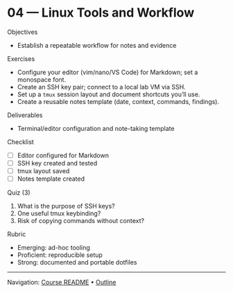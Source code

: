 # 04 — Linux Tools and Workflow

Objectives
- Establish a repeatable workflow for notes and evidence

Exercises
- Configure your editor (vim/nano/VS Code) for Markdown; set a monospace font.
- Create an SSH key pair; connect to a local lab VM via SSH.
- Set up a `tmux` session layout and document shortcuts you’ll use.
- Create a reusable notes template (date, context, commands, findings).

Deliverables
- Terminal/editor configuration and note-taking template

Checklist
- [ ] Editor configured for Markdown
- [ ] SSH key created and tested
- [ ] tmux layout saved
- [ ] Notes template created

Quiz (3)
1) What is the purpose of SSH keys?
2) One useful tmux keybinding?
3) Risk of copying commands without context?

Rubric
- Emerging: ad-hoc tooling
- Proficient: reproducible setup
- Strong: documented and portable dotfiles

---
Navigation: [Course README](../../README.md) • [Outline](../../docs/outline.md)
